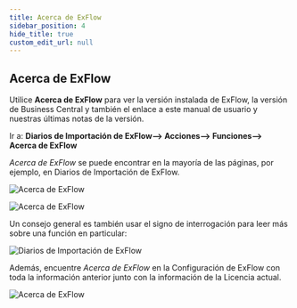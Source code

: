 ```yaml
---
title: Acerca de ExFlow
sidebar_position: 4
hide_title: true
custom_edit_url: null
---
```

## Acerca de ExFlow

Utilice **Acerca de ExFlow** para ver la versión instalada de ExFlow, la versión de Business Central y también el enlace a este manual de usuario y nuestras últimas notas de la versión. <br/>

Ir a: **Diarios de Importación de ExFlow--> Acciones--> Funciones--> Acerca de ExFlow**

*Acerca de ExFlow* se puede encontrar en la mayoría de las páginas, por ejemplo, en Diarios de Importación de ExFlow. 

![Acerca de ExFlow](@site/static/img/media/import-journal-list-about-exflow-001.png) <br/>


![Acerca de ExFlow](@site/static/img/media/import-journal-list-about-exflow-002.png)<br/>

Un consejo general es también usar el signo de interrogación para leer más sobre una función en particular:

![Diarios de Importación de ExFlow](@site/static/img/media/import-journal-questionmark-001.png)

Además, encuentre *Acerca de ExFlow* en la Configuración de ExFlow con toda la información anterior junto con la información de la Licencia actual.

![Acerca de ExFlow](@site/static/img/media/exflow-setup-about-exflow-001.png)